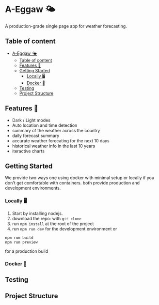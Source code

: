 # A-Eggaw 🌤️

A production-grade single page app for weather forecasting.

## Table of content

- [A-Eggaw 🌤️](#a-eggaw-️)
  - [Table of content](#table-of-content)
  - [Features 🚀](#features-)
  - [Getting Started](#getting-started)
    - [Locally 🖥️](#locally-️)
    - [Docker 🐋](#docker-)
  - [Testing](#testing)
  - [Project Structure](#project-structure)

## Features 🚀

- Dark / Light modes
- Auto location and time detection
- summary of the weather across the country
- daily forecast summary
- accurate weather forecating for the next 10 days
- historical weather info in the last 10 years
- iteractive charts

## Getting Started

We provide two ways one using docker with minimal setup or locally if you don't get comfortable with containers. both provide production and development environments.

### Locally 🖥️

1. Start by installing nodejs.
2. download the repo: with `git clone`
3. run `npm install` at the root of the project
4. run `npm run dev` for the development environment or

```bash
npm run build
npm run preview
```

for a production build

### Docker 🐋

## Testing

## Project Structure

